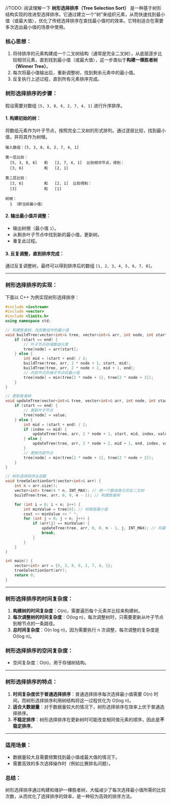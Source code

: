 //TODO: 阅读理解一下
**树形选择排序（Tree Selection Sort）** 是一种基于树形结构实现的改进型选择排序。它通过建立一个“树”来组织元素，从而快速找到最小值（或最大值），优化了传统选择排序在查找最小值时的效率。它特别适合在需要多次选出最小值的场景中使用。

### 核心思想：
1. 将待排序的元素构建成一个二叉树结构（通常是完全二叉树），从底层逐步比较相邻元素，直到找到最小值（或最大值），这一步类似于**构建一棵胜者树（Winner Tree）**。
2. 每次将最小值输出后，重新调整树，找到剩余元素中的最小值。
3. 反复执行上述过程，直到所有元素排序完成。

### 树形选择排序的步骤：
假设需要对数组 `[5, 3, 8, 6, 2, 7, 4, 1]` 进行升序排序。

#### 1. 构建初始的树：
将数组元素作为叶子节点，按照完全二叉树的形式排列。通过逐层比较，找到最小值，并将其作为树根。

```
输入数组：[5, 3, 8, 6, 2, 7, 4, 1]

第一层比较：
  [5, 3, 8, 6]   和   [2, 7, 4, 1]  比较相邻节点，得到：
  [3, 6]         和   [2, 1]

第二层比较：
  [3, 6]         和   [2, 1]  比较得到：
  [3]            和   [1]

树根：
  1 （即当前最小值）
```

#### 2. 输出最小值并调整：
- 输出树根（最小值 `1`）。
- 从剩余叶子节点中找到新的最小值，更新树。
- 重复此过程。

#### 3. 反复调整，直到排序完成：
通过反复调整树，最终可以得到排序后的数组 `[1, 2, 3, 4, 5, 6, 7, 8]`。

---

### 树形选择排序的实现：
下面以 C++ 为例实现树形选择排序：

```cpp
#include <iostream>
#include <vector>
#include <limits.h>
using namespace std;

// 构建胜者树，找到数组中的最小值
void buildTree(vector<int>& tree, vector<int>& arr, int node, int start, int end) {
    if (start == end) {
        // 叶子节点存储数组元素
        tree[node] = arr[start];
    } else {
        int mid = (start + end) / 2;
        buildTree(tree, arr, 2 * node + 1, start, mid);
        buildTree(tree, arr, 2 * node + 2, mid + 1, end);
        // 内部节点存储子节点的最小值
        tree[node] = min(tree[2 * node + 1], tree[2 * node + 2]);
    }
}

// 更新胜者树
void updateTree(vector<int>& tree, vector<int>& arr, int node, int start, int end, int index, int value) {
    if (start == end) {
        // 更新叶子节点
        tree[node] = value;
    } else {
        int mid = (start + end) / 2;
        if (index <= mid) {
            updateTree(tree, arr, 2 * node + 1, start, mid, index, value);
        } else {
            updateTree(tree, arr, 2 * node + 2, mid + 1, end, index, value);
        }
        // 更新内部节点
        tree[node] = min(tree[2 * node + 1], tree[2 * node + 2]);
    }
}

// 树形选择排序主函数
void treeSelectionSort(vector<int>& arr) {
    int n = arr.size();
    vector<int> tree(4 * n, INT_MAX); // 用一个数组表示完全二叉树
    buildTree(tree, arr, 0, 0, n - 1); // 构建胜者树

    for (int i = 0; i < n; i++) {
        int minValue = tree[0]; // 树根是最小值
        cout << minValue << " ";
        for (int j = 0; j < n; j++) {
            if (arr[j] == minValue) {
                updateTree(tree, arr, 0, 0, n - 1, j, INT_MAX); // 将最小值标记为无穷大
                break;
            }
        }
    }
}

int main() {
    vector<int> arr = {5, 3, 8, 6, 2, 7, 4, 1};
    treeSelectionSort(arr);
    return 0;
}
```

---

### 树形选择排序的时间复杂度：
1. **构建树的时间复杂度**：O(n)，需要遍历每个元素并比较来构建树。
2. **每次调整树的时间复杂度**：O(log n)，每次调整树时，只需要更新从叶子节点到根节点的一条路径。
3. **总时间复杂度**：O(n log n)，因为需要执行 n 次调整，每次调整的复杂度是 O(log n)。

### 树形选择排序的空间复杂度：
- 空间复杂度：O(n)，用于存储树结构。

---

### 树形选择排序的特点：
1. **时间复杂度优于普通选择排序**：普通选择排序每次选择最小值需要 O(n) 时间，而树形选择排序利用树结构将这一过程优化为 O(log n)。
2. **适合大数据量**：对于数据量较大的情况下，树形选择排序在效率上优于普通选择排序。
3. **不稳定排序**：树形选择排序在更新树时可能改变相同值元素的顺序，因此是**不稳定排序**。

---

### 适用场景：
- 数据量较大且需要频繁找到最小值或最大值的情况下。
- 需要高效的多次选择操作时（例如比赛排名问题）。

### 总结：
树形选择排序通过构建和维护一棵胜者树，大幅减少了每次选择最小值所需的比较次数，从而优化了选择排序的效率，是一种较为高效的排序方法。